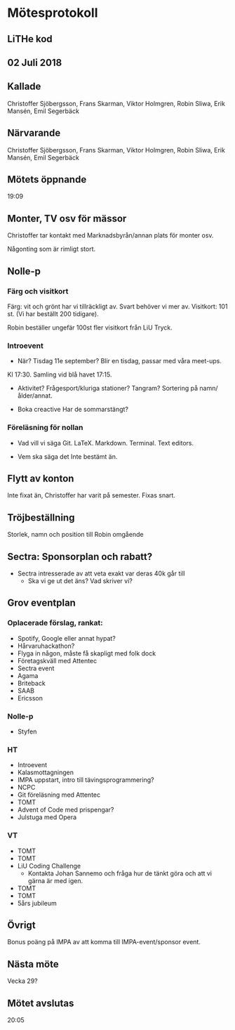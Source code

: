 # Mötesprotokoll

## LiTHe kod

## 02 Juli 2018

## Kallade
Christoffer Sjöbergsson, Frans Skarman, Viktor Holmgren, Robin Sliwa, Erik Mansén, Emil Segerbäck

## Närvarande
Christoffer Sjöbergsson, Frans Skarman, Viktor Holmgren, Robin Sliwa, Erik Mansén, Emil Segerbäck

## Mötets öppnande
19:09

## Monter, TV osv för mässor
Christoffer tar kontakt med Marknadsbyrån/annan plats för monter osv.

Någonting som är rimligt stort.

## Nolle-p

### Färg och visitkort
Färg: vit och grönt har vi tillräckligt av. Svart behöver vi mer av.
Visitkort: 101 st. (Vi har beställt 200 tidigare).

Robin beställer ungefär 100st fler visitkort från LiU Tryck.

### Introevent

- När?
Tisdag 11e september? Blir en tisdag, passar med våra meet-ups.

Kl 17:30. Samling vid blå havet 17:15.

- Aktivitet?
Frågesport/kluriga stationer? Tangram? Sortering på namn/ålder/annat.

- Boka creactive
Har de sommarstängt?

### Föreläsning för nollan

- Vad vill vi säga
Git. LaTeX. Markdown. Terminal. Text editors.

- Vem ska säga det
Inte bestämt än.

## Flytt av konton
Inte fixat än, Christoffer har varit på semester. Fixas snart.

## Tröjbeställning
Storlek, namn och position till Robin omgående

## Sectra: Sponsorplan och rabatt?

- Sectra intresserade av att veta exakt var deras 40k går till
    - Ska vi ge ut det äns? Vad skriver vi?

## Grov eventplan

### Oplacerade förslag, rankat:

- Spotify, Google eller annat hypat?
- Hårvaruhackathon?
- Flyga in någon, måste få skapligt med folk dock
- Företagskväll med Attentec
- Sectra event
- Agama
- Briteback
- SAAB
- Ericsson

### Nolle-p
- Styfen

### HT

- Introevent
- Kalasmottagningen
- IMPA uppstart, intro till tävingsprogrammering?
- NCPC
- Git föreläsning med Attentec
- TOMT
- Advent of Code med prispengar?
- Julstuga med Opera

### VT

- TOMT
- TOMT
- LiU Coding Challenge
    - Kontakta Johan Sannemo och fråga hur de tänkt göra och att vi gärna är med igen.
- TOMT
- TOMT
- 5års jubileum

## Övrigt
Bonus poäng på IMPA av att komma till IMPA-event/sponsor event.

## Nästa möte
Vecka 29?

## Mötet avslutas
20:05
